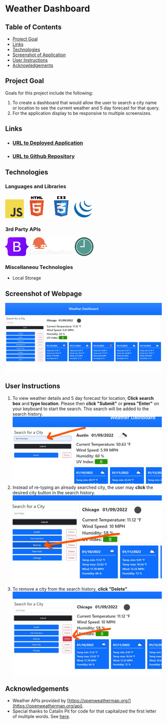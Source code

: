 # Weather Dashboard

## Table of Contents
- [Project Goal](##Project-Goal)
- [Links](##Links)
- [Technologies](##Technologies)
- [Screenshot of Application](##Screenshot-of-Application)
- [User Instructions](##User-Instructions)
- [Acknowledgements](##Acknowledgements)

## Project Goal
Goals for this project include the following: 
1. To create a dashboard that would allow the user to search a city name or location to see the current weather and 5 day forecast for that query.
2. For the application display to be responsive to multiple screensizes.

## Links
- ### [URL to Deployed Application](https://inklein1997.github.io/Weather-Dashboard/)
- ### [URL to Github Repository](https://github.com/inklein1997/Weather-Dashboard)

## Technologies
### Languages and Libraries
![JavaScript Logo](./assets/images/javascript.png)
![HTML5 Logo](./assets/images/html5.png)
![CSS3 Logo](./assets/images/css3.png)
![jQuery Logo](./assets/images/jquery-logo.png)

### 3rd Party APIs
[![Bootstrap Logo](./assets/images/bootstrap-logo.png)](https://getbootstrap.com/)
[![OpenWeatherMap Logo](./assets/images/open-weather-map-logo.png)](https://openweathermap.org/api)
[![MomentJS Logo](./assets/images/momentJS-logo.png)](https://momentjs.com/)


### Miscellaneou Technologies
- Local Storage

## Screenshot of Webpage
![desktop screenshot of application](./assets/images/application-screenshot-desktop-view.jpg/)

## User Instructions
1. To view weather details and 5 day forecast for location, **Click search box** and **type location**. Please then **click "Submit"** or **press "Enter"** on your keyboard to start the search.  This search will be added to the search history.<br>
![click search box and type in location](./assets/images/step1.jpg)
2. Instead of re-typing an already searched city, the user may **click** the desired city button in the search history. <br>
![click search box and type in location](./assets/images/step2.jpg)
3. To remove a city from the search history, **click "Delete"**. <br>
![click search box and type in location](./assets/images/step3.jpg)

## Acknowledgements
- Weather APIs provided by [https://openweathermap.org/](https://openweathermap.org/api).
- Special thanks to Catalin Pit for code for that capitalized the first letter of multiple words.  See [here](https://www.freecodecamp.org/news/how-to-capitalize-words-in-javascript/).